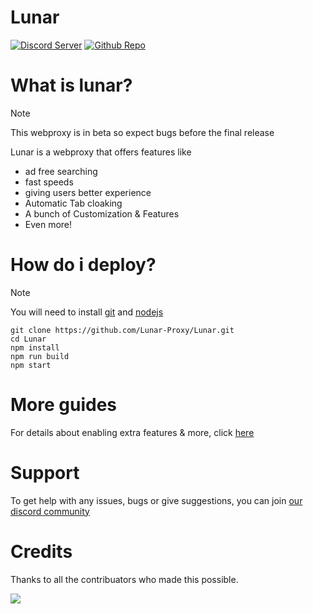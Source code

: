 # Lunar

[![Discord Server](https://skillicons.dev/icons?i=discord)](https://discord.gg/fuPtWjYuf8) [![Github Repo](https://skillicons.dev/icons?i=github)](https://github.com/Lunar-proxy/Lunar)

# What is lunar?

> [!NOTE]  
> This webproxy is in beta so expect bugs before the final release

Lunar is a webproxy that offers features like

- ad free searching
- fast speeds
- giving users better experience
- Automatic Tab cloaking
- A bunch of Customization & Features
- Even more!

# How do i deploy?
> [!NOTE]
> You will need to install [git](https://git-scm.com/downloads) and [nodejs](https://nodejs.org/en/download/prebuilt-installer)
```
git clone https://github.com/Lunar-Proxy/Lunar.git
cd Lunar
npm install
npm run build
npm start
```

# More guides

For details about enabling extra features & more, click [here](https://github.com/Lunar-proxy/Lunar/wiki)

# Support

To get help with any issues, bugs or give suggestions, you can join [our discord community](https://dsc.gg/golunar)

# Credits

Thanks to all the contribuators who made this possible.

<a href="https://github.com/lunar-proxy/lunar/graphs/contributors">
<img src="https://contrib.rocks/image?repo=lunar-proxy/lunar"/>
</a>
